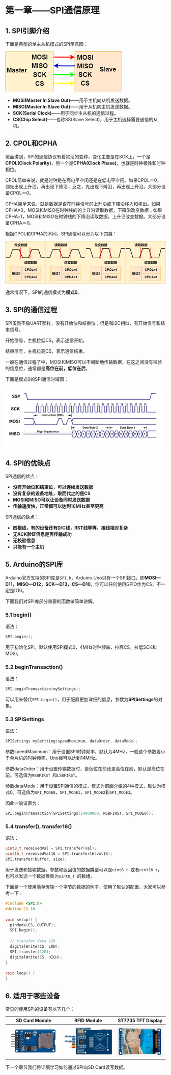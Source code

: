 # 第一章——SPI通信原理

## 1. SPI引脚介绍

下面是典型的单主从机模式的SPI示意图：

![SPI Circuit](../../../../images/通信专题/串行通信/SPI/3.4.1-1.png)

- **MOSI(Master In Slave Out)**——用于主机向从机发送数据。
- **MISO(Master In Slave Out)**——用于从机向主机发送数据。
- **SCK(Serial Clock)**——用于同步主从机的通信过程。
- **CS(Chip Select)**——也称SS(Slave Select)，用于主机选择需要通信的从机。

## 2. CPOL和CPHA

前面讲到，SPI的通信协议有着灵活的变种，变化主要是在SCK上，一个是**CPOL(Clock Polarity)**，另一个是**CPHA(Clock Phase)**，也就是时钟极性和时钟相位。

CPOL简单来说，就是时钟是在高电平空闲还是在低电平空闲。如果CPOL＝0，则先出现上升沿，再出现下降沿；反之，先出现下降沿，再出现上升沿。大部分设备CPOL＝0。

CPHA简单来说，就是数据是否在时钟信号的上升沿或下降沿移入和移出。如果CPHA=0，MOSI和MISO在时钟线的的上升沿读取数据，下降沿改变数据；如果CPHA=1，MOSI和MISO在时钟线的下降沿读取数据，上升沿改变数据。大部分设备CPHA＝0。

根据CPOL和CPHA的不同，SPI通信可以分为以下四类：

![SPI模式示意图](../../../../images/通信专题/串行通信/SPI/3.4.1-2.png)

通常情况下，SPI的通信模式为**模式0**。

## 3. SPI的通信过程

SPI虽然不像UART那样，没有开始位和结束位；但是和I2C相似，有开始信号和结束信号。

开始信号，主机拉低CS，表示通信开始。

结束信号，主机拉高CS，表示通信结束。

一般在通信过程了中，MOSI和MISO可以不间断地传输数据，在这之间没有校验的信息位，通常都是**高位在前，低位在后**。

下面是模式0的SPI通信时域图：

![SPI通信时域图](../../../../images/通信专题/串行通信/SPI/3.4.1-3.png)

## 4. SPI的优缺点

SPI通信的优点：

- **没有开始位和结束位，可以连续发送数据**
- **没有复杂的设备地址，取而代之的是CS**
- **MOSI和MISO可以让设备同时发送数据**
- **传输速度快，正常都可以达到10MHz甚至更高**

SPI通信的缺点：

- **四根线，有的设备还有D/C线，RST线等等，接线相对复杂**
- **无ACK验证信息是否传输成功**
- **无校验信息**
- **只能有一个主机**

## 5. Arduino的SPI库

Arduino官方支持的SPI库是`SPI.h`，Arduino Uno只有一个SPI接口，即**MOSI—D11，MISO—D12，SCK—D13，CS—D10**，你可以任何使用GPIO作为CS，不一定是D10。

下面我们对SPI库部分重要的函数做简单讲解。

### 5.1 begin()

语法：

```cpp
SPI.begin();
```

用于初始化SPI。默认使用SPI模式0，4MHz时钟频率，拉高CS，拉低SCK和MOSI。

### 5.2 beginTransaction()

语法：

```cpp
SPI.beginTransaction(mySettings);
```

可以用来替代`SPI.begin()`，用于配置更加详细的信息，参数为**SPISettings**的对象。

### 5.3 SPISettings

语法：

```cpp
SPISettings mySettting(speedMaximum, dataOrder, dataMode);
```

参数speedMaximum：用于设置SPI时钟频率，默认为4MHz，一般这个参数要小于单片机的时钟频率，Uno板可以达到14MHz。

参数dataOrder：用于设置传输数据时，是低位在前还是高位在前，默认是高位在前。可选值为`MSBFIRST `和`LSBFIRST`。

参数dataMode：用于设置SPI通信的模式，模式为前面介绍的4种模式，默认为模式0。可选值为`SPI_MODE0`，`SPI_MODE1`，`SPI_MODE2`和`SPI_MODE3`。

因此一般设置为：

```cpp
SPI.beginTransaction(SPISettings(14000000, MSBFIRST, SPI_MODE0));
```

### 5.4 transfer(), transfer16()

语法：

```cpp
uint8_t receivedVal = SPI.transfer(val);
uint16_t receivedVal16 = SPI.transfer16(val16);
SPI.transfer(buffer, size);
```

用于发送和接收数据。参数和返回值的数据类型可以是`uint8_t `或者`uint16_t`，也可以发送一个数据类型为`uint8_t `的数组。

下面是一个使用简单传输一个字节的数据的例子，使用了默认的配置，大家可以参考一下：

```cpp
#include <SPI.h>
#define CS 10

void setup() {
  pinMode(CS, OUTPUT);
  SPI.begin();

  // transfer data 128
  digitalWrite(CS, LOW);
  SPI.transfer(128);
  digitalWrite(CS, HIGH);
}

void loop() {
}
```

## 6. 适用于哪些设备

常见的使用SPI的设备有以下几个：

|                          SD Card Module                          |                          RFID Module                          |                       ST7735 TFT Display                        |
| :--------------------------------------------------------------: | :-----------------------------------------------------------: | :-------------------------------------------------------------: |
| ![SD Card](../../../../images/通信专题/串行通信/SPI/3.4.1-4.png) | ![RFID](../../../../images/通信专题/串行通信/SPI/3.4.1-5.png) | ![ST7735](../../../../images/通信专题/串行通信/SPI/3.4.1-6.png) |

下一个章节我们将详细学习如何通过SPI向SD Card读写数据。